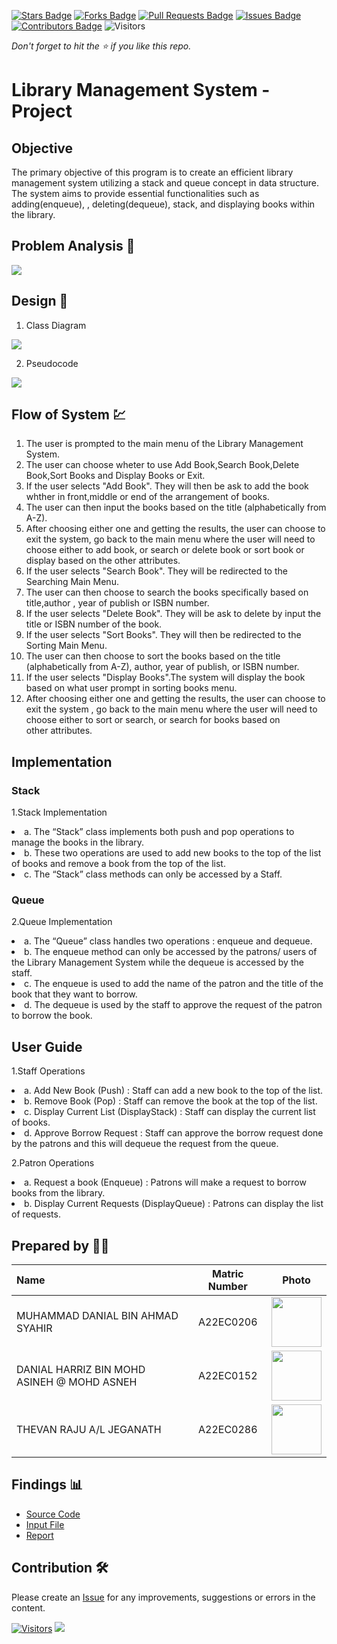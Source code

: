 [![Stars Badge](https://img.shields.io/github/stars/jjn7702/SECJ2013-DSA)](https://github.com/jjn7702/SECJ2013-DSA/Submission/Sample/stargazers)
[![Forks Badge](https://img.shields.io/github/forks/jjn7702/SECJ2013-DSA)](https://github.com/jjn7702/SECJ2013-DSA/Submission/Sample/network/members)
[![Pull Requests Badge](https://img.shields.io/github/issues-pr/jjn7702/SECJ2013-DSA)](https://github.com/jjn7702/SECJ2013-DSA/Submission/Sample/pulls)
[![Issues Badge](https://img.shields.io/github/issues/jjn7702/SECJ2013-DSA)](https://github.com/jjn7702/SECJ2013-DSA/Submission/Sample/issues)
[![Contributors Badge](https://img.shields.io/github/contributors/jjn7702/SECJ2013-DSA?color=2b9348)](https://github.com/jjn7702/SECJ2013-DSA/Submission/Sample/graphs/contributors)
![Visitors](https://api.visitorbadge.io/api/visitors?path=https%3A%2F%2Fgithub.com%2Fjjn7702%2FSECJ2013-DSA%2FSubmission%2FSample&labelColor=%23d9e3f0&countColor=%23697689&style=flat)

_Don't forget to hit the :star: if you like this repo._

# Library Management System - Project
## Objective
The primary objective of this program is to create an efficient library management system utilizing a stack and queue concept in data structure. The system aims to provide essential functionalities such as adding(enqueue), , deleting(dequeue), stack, and displaying books within the library.


## Problem Analysis 📝
<img src="https://github.com/jjn7702/SECJ2013-DSA/blob/main/Submission/sec02/DTD/Project/ProblemAnalysis.png">

## Design 🎨

1. Class Diagram
<img src="https://github.com/jjn7702/SECJ2013-DSA/blob/main/Submission/sec02/DTD/Project/ClassDiagramProject.drawio.png">

2. Pseudocode
<img src="https://github.com/jjn7702/SECJ2013-DSA/blob/main/Submission/sec02/DTD/Project/PseudocodeProject.png">


## Flow of System 💹
1. The user is prompted to the main menu of the Library Management System.
2. The user can choose wheter to use Add Book,Search Book,Delete Book,Sort Books and Display Books or Exit.
3. If the user selects "Add Book". They will then be ask to add the book whther in front,middle or end of the arrangement of books.
4. The user can then input the books based on the title (alphabetically from A-Z).
5. After choosing either one and getting the results, the user can choose to exit the system, go back to the main menu where the user will need to choose either to add book, or search or delete book or sort book or display based on the other attributes.
6. If the user selects "Search Book". They will be redirected to the Searching Main Menu.
7. The user can then choose to search the books specifically based on title,author , year of publish or ISBN number.
8. If the user selects "Delete Book". They will be ask to delete by input the title or ISBN number of the book.
9. If the user selects "Sort Books". They will then be redirected to the Sorting Main Menu.
10. The user can then choose to sort the books based on the title (alphabetically from A-Z), author, year of publish, or ISBN number.
11. If the user selects "Display Books".The system will display the book based on what user prompt in sorting books menu.
12. After choosing either one and getting the results, the user can choose to exit the system , go back to the main menu where the user will need to choose either to sort or search, or search for books based on other attributes.

## Implementation

### Stack
  1.Stack Implementation
  
   <li>a. The “Stack” class implements both push and pop operations to manage the books in the library.</li> 
     <li>b. These two operations are used to add new books to the top of the list of books and remove a book from the top of the list. </li>
    <li>c. The “Stack” class methods can only be accessed by a Staff. </li>

### Queue
  2.Queue Implementation
  
  <li>a. The “Queue” class handles two operations : enqueue and dequeue. </li>
  <li>b. The enqueue method can only be accessed by the patrons/ users of the Library Management System while the dequeue is accessed by the staff. </li>
  <li>c. The enqueue is used to add the name of the patron and the title of the book that they want to borrow. </li>
  <li>d. The dequeue is used by the staff to approve the request of the patron to borrow the book. </li>


## User Guide

  1.Staff Operations
  
  <li>a. Add New Book (Push) : Staff can add a new book to the top of the list. </li>
  <li>b. Remove Book (Pop) : Staff can remove the book at the top of the list. </li>
  <li>c. Display Current List (DisplayStack) : Staff can display the current list of books. </li>
  <li>d. Approve Borrow Request : Staff can approve the borrow request done by the patrons and this will dequeue the request from the queue. </li>

  2.Patron Operations
  
  <li>a. Request a book (Enqueue) : Patrons will make a request to borrow books from the library. </li>
  <li>b. Display Current Requests (DisplayQueue) :   Patrons can display the list of requests. </li>


## Prepared by 🧑‍💻

| Name             | Matric Number | Photo                                                         |
| :---------------- | :-------------: | :------------------------------------------------------------: |
| MUHAMMAD DANIAL BIN AHMAD SYAHIR   | A22EC0206        | <a href="https://www.freepik.com/icon/graduated_4537051" title="Icon by Trazobanana"><img src="https://avatars.githubusercontent.com/u/129204039?v=4" width=80px, height=80px>     |
| DANIAL HARRIZ BIN MOHD ASINEH @ MOHD ASNEH      | A22EC0152        | <a href="https://www.freepik.com/icon/graduated_4537051" title="Icon by Trazobanana"><img src="https://avatars.githubusercontent.com/u/118705607?v=4" width=80px, height=80px>         |
| THEVAN RAJU A/L JEGANATH       | A22EC0286        | <a href="https://www.freepik.com/icon/graduated_4537051" title="Icon by Trazobanana"><img src="https://avatars.githubusercontent.com/u/128228505?v=4" width=80px, height=80px>         |


## Findings 📊

- [Source Code](./Project.cpp)
- [Input File](./book.txt)
- [Report](./Assignment_2_DSA_(DTD).pdf)

## Contribution 🛠️
Please create an [Issue](https://github.com/jjn7702/SECJ2013-DSA/Submission/Sample/issues) for any improvements, suggestions or errors in the content.

[![Visitors](https://api.visitorbadge.io/api/visitors?path=https%3A%2F%2Fgithub.com%2Fjjn7702&labelColor=%23697689&countColor=%23555555&style=plastic)](https://visitorbadge.io/status?path=https%3A%2F%2Fgithub.com%2Fjjn7702)
![](https://hit.yhype.me/github/profile?user_id=81284918)




